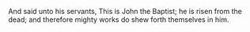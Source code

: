 And said unto his servants, This is John the Baptist; he is risen from the dead; and therefore mighty works do shew forth themselves in him.
